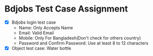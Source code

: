 # Bdjobs Test Case Assignment

- [x] Bdjobs login test case
    - Name: Only Accepts Name
    - Email: Valid Email
    - Mobile: Only For Bangladesh(Don't check for others country)
    - Password and Confirm Password: Use at least 8 to 12 characters
- [x] Object test case: Water bottle